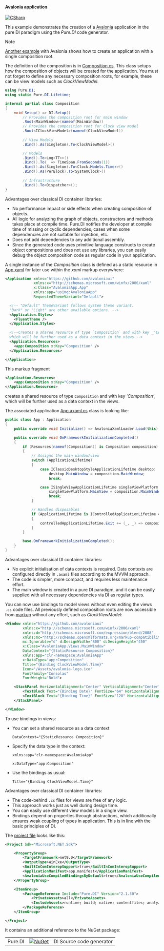#### Avalonia application

[![CSharp](https://img.shields.io/badge/C%23-code-blue.svg)](/samples/AvaloniaApp)

This example demonstrates the creation of a [Avalonia](https://avaloniaui.net/) application in the pure DI paradigm using the _Pure.DI_ code generator.

> [!NOTE]
> [Another example](samples/SingleRootAvaloniaApp) with Avalonia shows how to create an application with a single composition root.

The definition of the composition is in [Composition.cs](/samples/AvaloniaApp/Composition.cs). This class setups how the composition of objects will be created for the application. You must not forget to define any necessary composition roots, for example, these can be view models such as _ClockViewModel_:

```csharp
using Pure.DI;
using static Pure.DI.Lifetime;

internal partial class Composition
{
    void Setup() => DI.Setup()
        // Provides the composition root for main window
        .Root<MainWindow>(nameof(MainWindow))
        // Provides the composition root for Clock view model
        .Root<IClockViewModel>(nameof(ClockViewModel))
        
        // View Models
        .Bind().As(Singleton).To<ClockViewModel>()

        // Models
        .Bind().To<Log<TT>>()
        .Bind().To(_ => TimeSpan.FromSeconds(1))
        .Bind().As(Singleton).To<Clock.Models.Timer>()
        .Bind().As(PerBlock).To<SystemClock>()
    
        // Infrastructure
        .Bind().To<Dispatcher>();
}
```

Advantages over classical DI container libraries:
- No performance impact or side effects when creating composition of objects.
- All logic for analyzing the graph of objects, constructors and methods takes place at compile time. Pure.DI notifies the developer at compile time of missing or cyclic dependencies, cases when some dependencies are not suitable for injection, etc.
- Does not add dependencies to any additional assembly.
- Since the generated code uses primitive language constructs to create object compositions and does not use any libraries, you can easily debug the object composition code as regular code in your application.

A single instance of the _Composition_ class is defined as a static resource in [App.xaml](/samples/AvaloniaApp/App.axaml) for later use within the _xaml_ markup everywhere:

```xml
<Application xmlns="https://github.com/avaloniaui"
             xmlns:x="http://schemas.microsoft.com/winfx/2006/xaml"
             x:Class="AvaloniaApp.App"
             xmlns:app="using:AvaloniaApp"
             RequestedThemeVariant="Default">

  <!-- "Default" ThemeVariant follows system theme variant.
  "Dark" or "Light" are other available options. -->
  <Application.Styles>
    <FluentTheme />
  </Application.Styles>

  <!--Creates a shared resource of type `Composition` and with key _‘Composition’_,
  which will be further used as a data context in the views.-->
  <Application.Resources>
    <app:Composition x:Key="Composition" />
  </Application.Resources>

</Application>
```

This markup fragment

```xml
<Application.Resources>
    <app:Composition x:Key="Composition" />
</Application.Resources>
```

creates a shared resource of type `Composition` and with key _‘Composition’_, which will be further used as a data context in the views.

The associated application [App.axaml.cs](/samples/AvaloniaApp/App.axaml.cs) class is looking like:

```c#
public class App : Application
{
    public override void Initialize() => AvaloniaXamlLoader.Load(this);

    public override void OnFrameworkInitializationCompleted()
    {
        if (Resources[nameof(Composition)] is Composition composition)
        {
            // Assigns the main window/view
            switch (ApplicationLifetime)
            {
                case IClassicDesktopStyleApplicationLifetime desktop:
                    desktop.MainWindow = composition.MainWindow;
                    break;

                case ISingleViewApplicationLifetime singleViewPlatform:
                    singleViewPlatform.MainView = composition.MainWindow;
                    break;
            }

            // Handles disposables
            if (ApplicationLifetime is IControlledApplicationLifetime controlledApplicationLifetime)
            {
                controlledApplicationLifetime.Exit += (_, _) => composition.Dispose();
            }
        }

        base.OnFrameworkInitializationCompleted();
    }
}
```

Advantages over classical DI container libraries:
- No explicit initialisation of data contexts is required. Data contexts are configured directly in `.axaml` files according to the MVVM approach.
- The code is simpler, more compact, and requires less maintenance effort.
- The main window is created in a pure DI paradigm, and it can be easily supplied with all necessary dependencies via DI as regular types.

You can now use bindings to model views without even editing the views `.cs` code files. All previously defined composition roots are now accessible from [markup](/samples/AvaloniaApp/Views/MainWindow.xaml) without any effort, such as _ClockViewModel_:

```xml
<Window xmlns="https://github.com/avaloniaui"
        xmlns:x="http://schemas.microsoft.com/winfx/2006/xaml"
        xmlns:d="http://schemas.microsoft.com/expression/blend/2008"
        xmlns:mc="http://schemas.openxmlformats.org/markup-compatibility/2006"
        mc:Ignorable="d" d:DesignWidth="800" d:DesignHeight="450"
        x:Class="AvaloniaApp.Views.MainWindow"
        DataContext="{StaticResource Composition}"
        xmlns:app="clr-namespace:AvaloniaApp"
        x:DataType="app:Composition"
        Title="{Binding ClockViewModel.Time}"
        Icon="/Assets/avalonia-logo.ico"
        FontFamily="Consolas"
        FontWeight="Bold">

    <StackPanel HorizontalAlignment="Center" VerticalAlignment="Center" DataContext="{Binding ClockViewModel}">
        <TextBlock Text="{Binding Date}" FontSize="64" HorizontalAlignment="Center" />
        <TextBlock Text="{Binding Time}" FontSize="128" HorizontalAlignment="Center" />
    </StackPanel>

</Window>
```

To use bindings in views:

- You can set a shared resource as a data context

  `DataContext="{StaticResource Composition}"`

- Specify the data type in the context:

  `xmlns:app="clr-namespace:AvaloniaApp"`

  `x:DataType="app:Composition"`

- Use the bindings as usual:

  `Title="{Binding ClockViewModel.Time}"`

Advantages over classical DI container libraries:
- The code-behind `.cs` files for views are free of any logic.
- This approach works just as well during design time.
- You can easily use different view models in a single view.
- Bindings depend on properties through abstractions, which additionally ensures weak coupling of types in application. This is in line with the basic principles of DI.

The [project file](/samples/AvaloniaApp/AvaloniaApp.csproj) looks like this:

```xml
<Project Sdk="Microsoft.NET.Sdk">

    <PropertyGroup>
        <TargetFramework>net9.0</TargetFramework>
        <OutputType>WinExe</OutputType>
        <BuiltInComInteropSupport>true</BuiltInComInteropSupport>
        <ApplicationManifest>app.manifest</ApplicationManifest>
        <AvaloniaUseCompiledBindingsByDefault>true</AvaloniaUseCompiledBindingsByDefault>
    </PropertyGroup>

    <ItemGroup>
        <PackageReference Include="Pure.DI" Version="2.1.50">
            <PrivateAssets>all</PrivateAssets>
            <IncludeAssets>runtime; build; native; contentfiles; analyzers; buildtransitive</IncludeAssets>
        </PackageReference>
    </ItemGroup>

</Project>
```

It contains an additional reference to the NuGet package:

|            |                                                                                                 |                                     |
|------------|-------------------------------------------------------------------------------------------------|:------------------------------------|
| Pure.DI    | [![NuGet](https://img.shields.io/nuget/v/Pure.DI)](https://www.nuget.org/packages/Pure.DI)       | DI Source code generator            |
